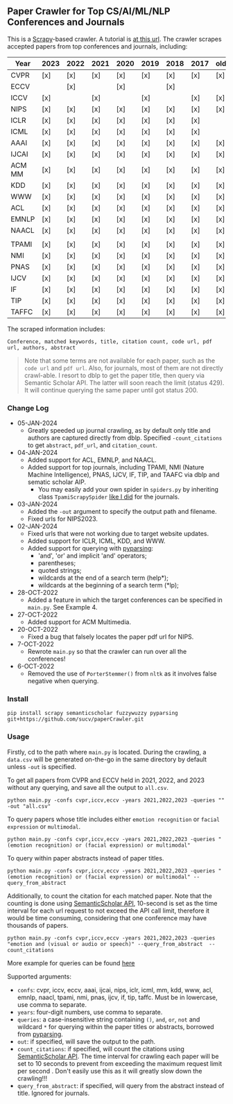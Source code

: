 ## Paper Crawler for Top CS/AI/ML/NLP Conferences and Journals

This is a [Scrapy](https://docs.scrapy.org/en/latest/intro/tutorial.html)-based crawler. A tutorial is [at this url](https://www.logx.xyz/scrape-papers-using-scrapy).  The crawler scrapes accepted papers from top  conferences and journals, including:


| Year   | 2023 | 2022 | 2021 | 2020 | 2019 | 2018 | 2017 | older |
|--------|------|------|------|------|------|------|------|-------|
| CVPR   | [x]  | [x]  | [x]  | [x]  | [x]  | [x]  | [x]  | [x]   |
| ECCV   |      | [x]  |      | [x]  |      | [x]  |      |       |
| ICCV   | [x]  |      | [x]  |      | [x]  |      | [x]  | [x]   |
| NIPS   | [x]  | [x]  | [x]  | [x]  | [x]  | [x]  | [x]  | [x]   |
| ICLR   | [x]  | [x]  | [x]  | [x]  | [x]  | [x]  | [x]  |    |
| ICML   | [x]  | [x]  | [x]  | [x]  | [x]  | [x]  | [x]  |   |
| AAAI   | [x]  | [x]  | [x]  | [x]  | [x]  | [x]  | [x]  | [x]   |
| IJCAI  | [x]  | [x]  | [x]  | [x]  | [x]  | [x]  | [x]  | [x]   |
| ACM MM | [x]  | [x]  | [x]  | [x]  | [x]  | [x]  | [x]  | [x]   |
| KDD    | [x]  | [x]  | [x]  | [x]  | [x]  | [x]  | [x]  | [x]   |
| WWW    | [x]  | [x]  | [x]  | [x]  | [x]  | [x]  | [x]  | [x]   |
| ACL    | [x]  | [x]  | [x]  | [x]  | [x]  | [x]  | [x]  | [x]   |
| EMNLP  | [x]  | [x]  | [x]  | [x]  | [x]  | [x]  | [x]  | [x]   |
| NAACL  | [x]  | [x]  | [x]  | [x]  | [x]  | [x]  | [x]  | [x]   |
|        | | | | | | | | |
| TPAMI  | [x]  | [x]  | [x]  | [x]  | [x]  | [x]  | [x]  | [x]   |
| NMI    | [x]  | [x]  | [x]  | [x]  | [x]  | [x]  | [x]  | [x]   |
| PNAS   | [x]  | [x]  | [x]  | [x]  | [x]  | [x]  | [x]  | [x]   |
| IJCV   | [x]  | [x]  | [x]  | [x]  | [x]  | [x]  | [x]  | [x]   |
| IF     | [x]  | [x]  | [x]  | [x]  | [x]  | [x]  | [x]  | [x]   |
| TIP    | [x]  | [x]  | [x]  | [x]  | [x]  | [x]  | [x]  | [x]   |
| TAFFC  | [x]  | [x]  | [x]  | [x]  | [x]  | [x]  | [x]  | [x]   |



The scraped information includes:

```text
Conference, matched keywords, title, citation count, code url, pdf url, authors, abstract
```

>Note that some terms are not available for each paper, such as the `code url` and `pdf url`. Also, for journals, most of them are not directly crawl-able.  I resort to dblp to get the paper title, then query via Semantic Scholar API. The latter will soon reach the limit (status 429). It will continue querying the same paper until got status 200. 


### Change Log

+ 05-JAN-2024
  + Greatly speeded up journal crawling, as by default only title and authors are captured directly from dblp. Specified `-count_citations` to get `abstract`, `pdf_url`, and `citation_count`.
+ 04-JAN-2024
  + Added support for ACL, EMNLP, and NAACL.
  + Added support for top journals, including TPAMI, NMI (Nature Machine Intelligence), PNAS, IJCV, IF, TIP, and TAAFC via dblp and sematic scholar AIP.
    + You may easily add your own spider in `spiders.py` by inheriting class `TpamiScrapySpider` [like I did](https://github.com/sucv/paperCrawler/blob/b83062636a338ce612bacb4d50b22446ff44e6ca/crawl_conf/crawl_conf/spiders/spiders.py#L774C10-L774C10) for the journals. 
+ 03-JAN-2024
  + Added the `-out` argument to specify the output path and filename.
  + Fixed urls for NIPS2023.
+ 02-JAN-2024
  + Fixed urls that were not working due to target website updates.
  + Added support for ICLR, ICML, KDD, and WWW.
  + Added support for querying with [pyparsing](https://github.com/pyparsing/pyparsing/blob/master/examples/booleansearchparser.py):
    + 'and', 'or' and implicit 'and' operators;
    + parentheses;
    + quoted strings;
    + wildcards at the end of a search term (help*);
    + wildcards at the beginning of a search term (*lp);
+ 28-OCT-2022
  + Added a feature in which the target conferences can be specified in `main.py`. See Example 4. 
+ 27-OCT-2022
  + Added support for ACM Multimedia. 
+ 20-OCT-2022
  + Fixed a bug that falsely locates the paper pdf url for NIPS.
+ 7-OCT-2022
    + Rewrote `main.py` so that the crawler can run over all the conferences!
+ 6-OCT-2022
    + Removed the use of `PorterStemmer()` from `nltk` as it involves false negative when querying.



### Install

```shell
pip install scrapy semanticscholar fuzzywuzzy pyparsing git+https://github.com/sucv/paperCrawler.git
```

### Usage

Firstly, cd to the path where `main.py` is located. During the crawling, a `data.csv` will be generated on-the-go in the same directory by default unless `-out` is specified.

To get all papers from CVPR and ECCV held in 2021, 2022, and 2023 without any querying, and save all the output to `all.csv`.
```
python main.py -confs cvpr,iccv,eccv -years 2021,2022,2023 -queries "" -out "all.csv"
```

To query papers whose title includes either `emotion recognition` or `facial expression` or `multimodal`. 
```
python main.py -confs cvpr,iccv,eccv -years 2021,2022,2023 -queries "(emotion recognition) or (facial expression) or multimodal"
```

To query within paper abstracts instead of paper titles.
```
python main.py -confs cvpr,iccv,eccv -years 2021,2022,2023 -queries "(emotion recognition) or (facial expression) or multimodal" --query_from_abstract  
```

Additionally, to count the citation for each matched paper. Note that the counting is done using [SemanticScholar API](https://www.semanticscholar.org/product/api), 10-second is set as the time interval for each url request to not exceed the API call limit, therefore it would be time consuming, considering that one conference may have thousands of papers.
```
python main.py -confs cvpr,iccv,eccv -years 2021,2022,2023 -queries "emotion and (visual or audio or speech)" --query_from_abstract  --count_citations  
```

More example for queries can be found [here](https://github.com/pyparsing/pyparsing/blob/master/examples/booleansearchparser.py#L329C18-L329C18)

Supported arguments:
+ `confs`: cvpr, iccv, eccv, aaai, ijcai, nips, iclr, icml, mm, kdd, www, acl, emnlp, naacl, tpami, nmi, pnas, ijcv, if, tip, taffc. Must be in lowercase, use comma to separate. 
+ `years`: four-digit numbers, use comma to separate.
+ `queries`: a case-insensitive string containing `()`, `and`, `or`, `not` and wildcard  `*` for querying within the paper titles or abstracts, borrowed from [pyparsing](https://github.com/pyparsing/pyparsing/blob/master/examples/booleansearchparser.py).
+ `out`: if specified, will save the output to the path.
+ `count_citations`: if specified, will count the citations using [SemanticScholar API](https://www.semanticscholar.org/product/api). The time interval for crawling each paper will be set to 10 seconds to prevent from exceeding the maximum request limit per second . Don't easily use this as it will greatly slow down the crawling!!!
+ `query_from_abstract`: if specified, will query from the abstract instead of title. Ignored for journals.



